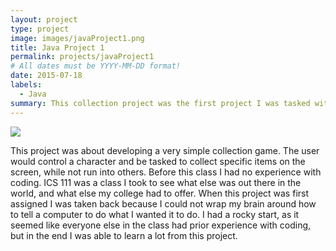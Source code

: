 ```yaml
---
layout: project
type: project
image: images/javaProject1.png
title: Java Project 1
permalink: projects/javaProject1
# All dates must be YYYY-MM-DD format!
date: 2015-07-18
labels:
  - Java
summary: This collection project was the first project I was tasked with as an ICS student.  
---
```


<div class="ui small rounded images">
  <img class="ui image" src="../images/ javaProject1.png ">
</div>

This project was about developing a very simple collection game. The user would control a character and be tasked to collect specific items on the screen, while not run into others. Before this class I had no experience with coding. ICS 111 was a class I took to see what else was out there in the world, and what else my college had to offer. When this project was first assigned I was taken back because I could not wrap my brain around how to tell a computer to do what I wanted it to do. I had a rocky start, as it seemed like everyone else in the class had prior experience with coding, but in the end I was able to learn a lot from this project. 
